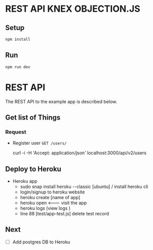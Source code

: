 # REST API KNEX OBJECTION.JS

## Setup

```sh
npm install
```

## Run

```sh
npm run dev
```

# REST API

The REST API to the example app is described below.

## Get list of Things

### Request
 * Register user
`GET /users/`

    curl -i -H 'Accept: application/json' localhost:3000/api/v2/users

## Deploy to Heroku
* Heroku app
  * sudo snap install heroku --classic [ubuntu] / install heroku cli
  * login/signup to heroku website 
  * heroku create [name of app]
  * heroku open <--- visit the app
  * heroku logs (view logs )
  * line 88 [test/app-test.js] delete test record

## Next
* [ ] Add postgres DB to Heroku